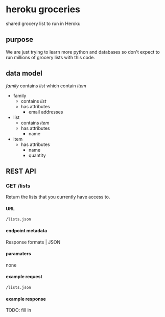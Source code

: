 # heroku groceries

shared grocery list to run in Heroku

## purpose

We are just trying to learn more python and databases so 
don't expect to run millions of grocery lists with this code.

## data model

*family* contains *list* which contain *item*

* family
  * contains *list*
  * has attributes
    * email addresses
* list
  * contains *item*
  * has attributes
    * name
* item
  * has attributes
    * name
    * quantity

## REST API 

### GET /lists

Return the lists that you currently have access to.

#### URL

`/lists.json`

#### endpoint metadata

Response formats | JSON

#### paramaters

none

#### example request

`/lists.json`

#### example response

TODO: fill in
